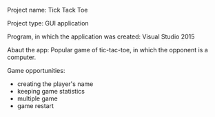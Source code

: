 Project name: Tick Tack Toe

Project type: GUI application

Program, in which the application was created: Visual Studio 2015

Abaut the app:
Popular game of tic-tac-toe, in which the opponent is a computer.
 
Game opportunities:
 - creating the player's name
 - keeping game statistics
 - multiple game
 - game restart
 
